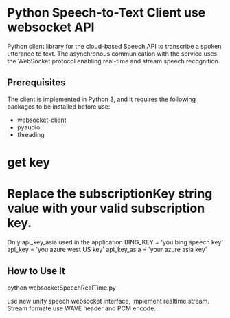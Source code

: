# Python Speech-to-Text Client use websocket API

Python client library for the cloud-based Speech API to transcribe a spoken utterance to text. The asynchronous communication with the service uses the WebSocket protocol enabling real-time and stream speech recognition.

## Prerequisites

The client is implemented in Python 3, and it requires the following packages to be installed before use:

- websocket-client
- pyaudio
- threading

# get key 
# Replace the subscriptionKey string value with your valid subscription key.
Only api_key_asia used in the application
BING_KEY = 'you bing speech key'
api_key = 'you azure west US key'
api_key_asia = 'your azure asia key'
## How to Use It

python websocketSpeechRealTime.py

use new unify speech websocket interface, implement realtime stream.
Stream formate use WAVE header and PCM encode.

